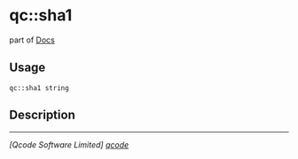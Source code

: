 qc::sha1
========

part of [Docs](.)

Usage
-----
`qc::sha1 string`

Description
-----------


----------------------------------
*[Qcode Software Limited] [qcode]*

[qcode]: http://www.qcode.co.uk "Qcode Software"